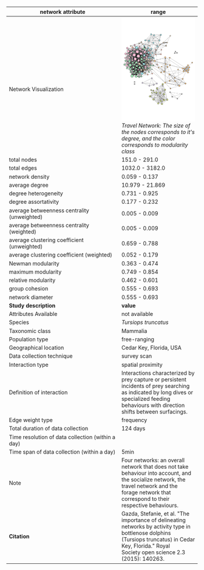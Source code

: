 network attribute|range
---|---
<img width=2500> Network Visualization | ![NetworkImage](/Networks/Visualizations/dolphin_gazda_TRAVEL.png) *Travel Network: The size of the nodes corresponds to it's degree, and the color corresponds to modularity class*
total nodes|151.0 - 291.0
total edges|1032.0 - 3182.0
network density|0.059 - 0.137
average degree|10.979 - 21.869
degree heterogeneity|0.731 - 0.925
degree assortativity|0.177 - 0.232
average betweenness centrality (unweighted)|0.005 - 0.009
average betweenness centrality (weighted)|0.005 - 0.009
average clustering coefficient (unweighted)|0.659 - 0.788
average clustering coefficient (weighted)|0.052 - 0.179
Newman modularity|0.363 - 0.474
maximum modularity|0.749 - 0.854
relative modularity|0.462 - 0.601
group cohesion|0.555 - 0.693
network diameter|0.555 - 0.693
**Study description**|**value**
Attributes Available|not available
Species|*Tursiops truncatus*
Taxonomic class|Mammalia
Population type|free-ranging
Geographical location|Cedar Key, Florida, USA
Data collection technique|survey scan
Interaction type|spatial proximity
Definition of interaction|Interactions characterized by prey capture or persistent incidents of prey searching as indicated by long dives or specialized feeding behaviours with direction shifts between surfacings.
Edge weight type|frequency
Total duration of data collection|124 days
Time resolution of data collection (within a day)|
Time span of data collection (within a day)|5min
Note|Four networks: an overall network that does not take behaviour into account, and the socialize network, the travel network and the forage network that correspond to their respective behaviours.
**Citation** | Gazda, Stefanie, et al. "The importance of delineating <br> networks by activity type in bottlenose dolphins <br> (Tursiops truncatus) in Cedar Key, Florida." Royal <br> Society open science 2.3 (2015): 140263.
